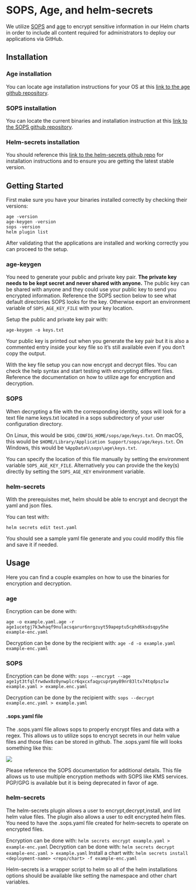 # SOPS, Age, and helm-secrets

We utilize [SOPS](https://github.com/getsops/sops) and [age](https://github.com/FiloSottile/age) to encrypt sensitive information in our Helm charts in order to include all content required for administrators to deploy our applications via GitHub. 

## Installation

### Age installation

You can locate age installation instructions for your OS at this [link to the age github repository](https://github.com/FiloSottile/age). 

### SOPS installation

You can locate the current binaries and installation instruction at this [link to the SOPS github repository](https://github.com/getsops/sops#download).

### Helm-secrets installation

You should reference this [link to the helm-secrets github repo](https://github.com/jkroepke/helm-secrets) for installation instructions and to ensure you are getting the latest stable version.

## Getting Started

First make sure you have your binaries installed correctly by checking their versions:

```
age -version
age-keygen -version
sops -version
helm plugin list
```

After validating that the applications are installed and working correctly you can proceed to the setup.

### age-keygen

You need to generate your public and private key pair. **The private key needs to be kept secret and never shared with anyone.** The public key can be shared with anyone and they could use your public key to send you encrypted information. Reference the SOPS section below to see what default directories SOPS looks for the key. Otherwise export an environment variable of `SOPS_AGE_KEY_FILE` with your key location.

Setup the public and private key pair with:

`age-keygen -o keys.txt`

Your public key is printed out when you generate the key pair but it is also a commented entry inside your key file so it’s still available even if you don’t copy the output.

With the key file setup you can now encrypt and decrypt files. You can check the help syntax and start testing with encrypting different files. Reference the documentation on how to utilize age for encryption and decryption.

### SOPS

When decrypting a file with the corresponding identity, sops will look for a text file name keys.txt located in a sops subdirectory of your user configuration directory. 

On Linux, this would be `$XDG_CONFIG_HOME/sops/age/keys.txt`. 
On macOS, this would be `$HOME/Library/Application Support/sops/age/keys.txt`. 
On Windows, this would be `%AppData%\sops\age\keys.txt`. 

You can specify the location of this file manually by setting the environment variable `SOPS_AGE_KEY_FILE`. Alternatively you can provide the the key(s) directly by setting the `SOPS_AGE_KEY` environment variable.

### helm-secrets

With the prerequisites met, helm should be able to encrypt and decrypt the yaml and json files.

You can test with:

`helm secrets edit test.yaml`

You should see a sample yaml file generate and you could modify this file and save it if needed.

## Usage

Here you can find a couple examples on how to use the binaries for encryption and decryption.

### age

Encryption can be done with:
```
age -o example.yaml.age -r 
age1ucetgj7k3whaqf9nulacsqarur6nrgzuyt59apeptu5cphd6ksdsqpy5he example-enc.yaml
```

Decryption can be done by the recipient with:
`age -d -o example.yaml example-enc.yaml`

### SOPS

Encryption can be done with:
`sops --encrypt --age age1yt3tfqlfrwdwx0z0ynwplcr6qxcxfaqycuprpmy89nr83ltx74tqdpszlw example.yaml > example.enc.yaml`

Decryption can be done by the recipient with:
`sops --decrypt example.enc.yaml > example.yaml`

#### .sops.yaml file

The .sops.yaml file allows sops to properly encrypt files and data with a regex. This allows us to utilize sops to encrypt secrets in our helm value files and those files can be stored in github. The .sops.yaml file will looks something like this:

<img src="../../../images/sops-yaml.png">

Please reference the SOPS documentation for additional details. This file allows us to use multiple encryption methods with SOPS like KMS services. PGP/GPG is available but it is being deprecated in favor of age.

### helm-secrets

The helm-secrets plugin allows a user to encrypt,decrypt,install, and lint helm value files. The plugin also allows a user to edit encrypted helm files. You need to have the .sops.yaml file created for helm-secrets to operate on encrypted files.

Encryption can be done with:
`helm secrets encrypt example.yaml > example-enc.yaml`
Decryption can be done with:
`helm secrets decrypt example-enc.yaml > example.yaml`
Install a chart with:
`helm secrets install <deployment-name> <repo/chart> -f example-enc.yaml`

Helm-secrets is a wrapper script to helm so all of the helm installations options should be available like setting the namespace and other chart variables.
